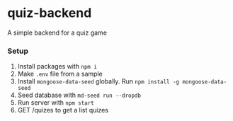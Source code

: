 # quiz-backend
A simple backend for a quiz game

### Setup
1. Install packages with `npm i`
2. Make `.env` file from a sample
3. Install `mongoose-data-seed` globally. Run `npm install -g mongoose-data-seed`
4. Seed database with `md-seed run --dropdb`
5. Run server with `npm start`
6. GET /quizes to get a list quizes
